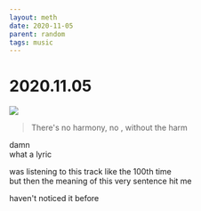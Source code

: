 ```yaml
---
layout: meth
date: 2020-11-05
parent: random
tags: music
---
```

# 2020.11.05
![](https://s2.loli.net/2021/12/25/FMvbLqtYVnSNoam.png)

> There's no harmony, no , without the harm

damn  
what a lyric

was listening to this track like the 100th time  
but then the meaning of this very sentence hit me  

haven't noticed it before